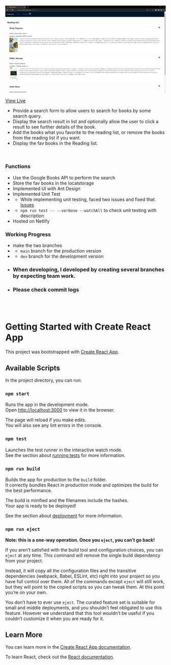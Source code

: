 ![Google Book Search screenshot](./popcorn-books.png?raw=true "Google Book Search")

[View Live](https://popcorn-books.netlify.app)

- Provide a search form to allow users to search for books by some search query.
- Display the search result in list and optionally allow the user to click a result to see further details of the book.
- Add the books what you favorite to the reading list, or remove the books from the reading list if you want.
- Display the fav books in the Reading list.

<br />

### Functions

- Use the Google Books API to perform the search
- Store the fav books in the localstorage
- Implemented UI with Ant Design
- Implemented Unit Test
- - While implementing unit testing, faced two issues and fixed that. [Issues](https://github.com/FeloniousGru-Super/React-Google-Books/issues?q=is%3Aissue+is%3Aclosed)
- - `npm run test -- --verbose --watchAll` to check unit testing with description
- Hosted on Netlify

### Working Progress

- make the two branches
- - `main` branch for the production version
- - `dev` branch for the development version
- ### <b>When developing, I developed by creating several branches by expecting team work.</b>

* ### <b>Please check commit logs</b>
<br />
<br />

# Getting Started with Create React App

This project was bootstrapped with [Create React App](https://github.com/facebook/create-react-app).

## Available Scripts

In the project directory, you can run:

### `npm start`

Runs the app in the development mode.\
Open [http://localhost:3000](http://localhost:3000) to view it in the browser.

The page will reload if you make edits.\
You will also see any lint errors in the console.

### `npm test`

Launches the test runner in the interactive watch mode.\
See the section about [running tests](https://facebook.github.io/create-react-app/docs/running-tests) for more information.

### `npm run build`

Builds the app for production to the `build` folder.\
It correctly bundles React in production mode and optimizes the build for the best performance.

The build is minified and the filenames include the hashes.\
Your app is ready to be deployed!

See the section about [deployment](https://facebook.github.io/create-react-app/docs/deployment) for more information.

### `npm run eject`

**Note: this is a one-way operation. Once you `eject`, you can’t go back!**

If you aren’t satisfied with the build tool and configuration choices, you can `eject` at any time. This command will remove the single build dependency from your project.

Instead, it will copy all the configuration files and the transitive dependencies (webpack, Babel, ESLint, etc) right into your project so you have full control over them. All of the commands except `eject` will still work, but they will point to the copied scripts so you can tweak them. At this point you’re on your own.

You don’t have to ever use `eject`. The curated feature set is suitable for small and middle deployments, and you shouldn’t feel obligated to use this feature. However we understand that this tool wouldn’t be useful if you couldn’t customize it when you are ready for it.

## Learn More

You can learn more in the [Create React App documentation](https://facebook.github.io/create-react-app/docs/getting-started).

To learn React, check out the [React documentation](https://reactjs.org/).
